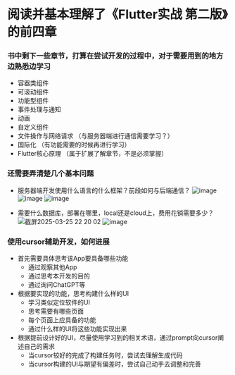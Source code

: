 # 阅读并基本理解了《Flutter实战 第二版》的前四章

### 书中剩下一些章节，打算在尝试开发的过程中，对于需要用到的地方边熟悉边学习

- 容器类组件
- 可滚动组件
- 功能型组件
- 事件处理与通知
- 动画
- 自定义组件
- 文件操作与网络请求 （与服务器端进行通信需要学习？）
- 国际化 （有功能需要的时候再进行学习）
- Flutter核心原理 （属于扩展了解章节，不是必须掌握）

### 还需要弄清楚几个基本问题
- 服务器端开发使用什么语言的什么框架？前段如何与后端通信？
![image](https://github.com/user-attachments/assets/91434f06-f841-4685-9fa8-2443544d3ea5)
![image](https://github.com/user-attachments/assets/e720bd0b-c097-442b-b9cb-06c6e93e2c32)
![image](https://github.com/user-attachments/assets/e7efb0f4-c618-420a-98ea-f609cf52a487)

- 需要什么数据库，部署在哪里，local还是cloud上，费用花销需要多少？
  ![截屏2025-03-25 22 20 02](https://github.com/user-attachments/assets/a1aa1890-16a0-4cdc-a62a-2a04030f170c)
  ![image](https://github.com/user-attachments/assets/c37856a6-0591-4d25-8272-0e6403a3aac1)

### 使用cursor辅助开发，如何进展
- 首先需要具体思考该App要具备哪些功能
  - 通过观察其他App
  - 通过思考本开发的目的
  - 通过询问ChatGPT等
- 根据要实现的功能，思考构建什么样的UI
  - 学习类似定位软件的UI
  - 思考需要有哪些页面
  - 每个页面上应具备的功能
  - 通过什么样的UI将这些功能实现出来
- 根据提前设计好的UI，尽量使用学习到的相关术语，通过prompt向cursor阐述自己的需求
  - 当cursor较好的完成了构建任务时，尝试去理解生成代码
  - 当cursor构建的UI与期望有偏差时，尝试自己动手去调整和完善
